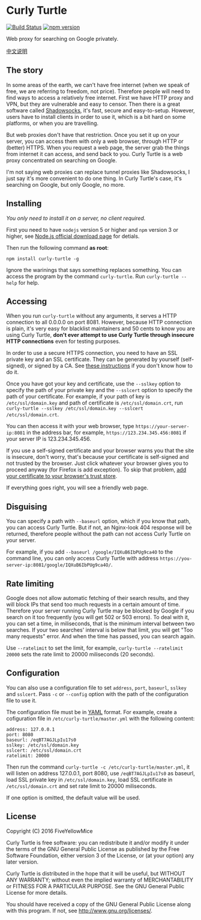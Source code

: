 # Curly Turtle

[![Build Status](https://travis-ci.org/FiveYellowMice/curly-turtle.svg)](https://travis-ci.org/FiveYellowMice/curly-turtle)
[![npm version](https://img.shields.io/npm/v/curly-turtle.svg)](https://www.npmjs.com/package/curly-turtle)

Web proxy for searching on Google privately.

[中文说明](https://github.com/FiveYellowMice/curly-turtle/wiki/%E4%B8%AD%E6%96%87%E8%AF%B4%E6%98%8E)
 
## The story

In some areas of the earth, we can't have free internet (when we speak of free, we are referring to freedom, not price). Therefore people will need to find ways to access a relatively free internet. First we have HTTP proxy and VPN, but they are vulnerable and easy to censor. Then there is a great software called [Shadowsocks](https://github.com/Long-live-shadowsocks/shadowsocks), it's fast, secure and easy-to-setup. However, users have to install clients in order to use it, which is a bit hard on some platforms, or when you are travelling.

But web proxies don't have that restriction. Once you set it up on your server, you can access them with only a web browser, through HTTP or (better) HTTPS. When you request a web page, the server grab the things from internet it can access, and send back to you. Curly Turtle is a web proxy concentrated on searching on Google.

I'm not saying web proxies can replace tunnel proxies like Shadowsocks, I just say it's more convenient to do one thing. In Curly Turtle's case, it's searching on Google, but only Google, no more.

## Installing

*You only need to install it on a server, no client required.*

First you need to have `nodejs` version 5 or higher and `npm` version 3 or higher, see [Node.js official download page](https://nodejs.org/en/download/stable/) for detials.

Then run the following command **as root**:

	npm install curly-turtle -g

Ignore the warinings that says something replaces something. You can access the program by the command `curly-turtle`. Run `curly-turtle --help` for help.

## Accessing

When you run `curly-turtle` without any arguments, it serves a HTTP connection to all 0.0.0.0 on port 8081. However, because HTTP connection is plain, it's very easy for blacklist maintainers and 50 cents to know you are using Curly Turtle, **don't ever attempt to use Curly Turtle through insecure HTTP connections** even for testing purposes.

In order to use a secure HTTPS connection, you need to have an SSL private key and an SSL certificate. They can be generated by yourself (self-signed), or signed by a CA. See [these instructions](https://www.digitalocean.com/community/tutorials/openssl-essentials-working-with-ssl-certificates-private-keys-and-csrs) if you don't know how to do it.

Once you have got your key and certificate, use the `--sslkey` option to specify the path of your private key and the `--sslcert` option to specify the path of your certificate. For example, if your path of key is `/etc/ssl/domain.key` and path of certificate is `/etc/ssl/domain.crt`, run `curly-turtle --sslkey /etc/ssl/domain.key --sslcert /etc/ssl/domain.crt`.

You can then access it with your web browser, type `https://your-server-ip:8081` in the address bar, for example, `https://123.234.345.456:8081` if your server IP is 123.234.345.456.

If you use a self-signed certificate and your browser warns you that the site is insecure, don't worry, that's because your certificate is self-signed and not trusted by the browser. Just click whatever your browser gives you to proceed anyway (for Firefox is add exception). To skip that problem, [add your certificate to your browser's trust store](https://www.google.com/search?q=add+self-signed+certificate+to+trust+store).

If everything goes right, you will see a friendly web page.

## Disguising

You can specify a path with `--baseurl` option, which if you know that path, you can access Curly Turtle. But if not, an Nginx-look 404 response will be returned, therefore people without the path can not access Curly Turtle on your server.

For example, if you add `--baseurl /google/IQXuB6IbPUg9ca4O` to the command line, you can only access Curly Turtle with address `https://you-server-ip:8081/google/IQXuB6IbPUg9ca4O/`.

## Rate limiting

Google does not allow automatic fetching of their search results, and they will block IPs that send too much requests in a certain amount of time. Therefore your server running Curly Turtle may be blocked by Google if you search on it too frequently (you will get 502 or 503 errors). To deal with it, you can set a time, in miliseconds, that is the minimum interval between two searches. If your two searches' interval is below that limit, you will get "Too many requests" error. And when the time has passed, you can search again.

Use `--ratelimit` to set the limit, for example, `curly-turtle --ratelimit 20000` sets the rate limit to 20000 miliseconds (20 seconds).

## Configuration

You can also use a configuration file to set `address`, `port`, `baseurl`, `sslkey` and `sslcert`. Pass `-c` or `--config` option with the path of the configuration file to use it.

The configuration file must be in [YAML](http://yaml.org/) format. For example, create a cofiguration file in `/etc/curly-turtle/master.yml` with the following content:

	address: 127.0.0.1
	port: 8080
	baseurl: /eqBT7AGJLpIu17s0
	sslkey: /etc/ssl/domain.key
	sslcert: /etc/ssl/domain.crt
	ratelimit: 20000

Then run the command `curly-turtle -c /etc/curly-turtle/master.yml`, it will listen on address 127.0.0.1, port 8080, use `/eqBT7AGJLpIu17s0` as baseurl, load SSL private key in `/etc/ssl/domain.key`, load SSL certificate in `/etc/ssl/domain.crt` and set rate limit to 20000 miliseconds.

If one option is omitted, the default value will be used.

## License

Copyright (C) 2016 FiveYellowMice

Curly Turtle is free software: you can redistribute it and/or modify it under the terms of the GNU General Public License as published by the Free Software Foundation, either version 3 of the License, or (at your option) any later version.

Curly Turtle is distributed in the hope that it will be useful, but WITHOUT ANY WARRANTY; without even the implied warranty of MERCHANTABILITY or FITNESS FOR A PARTICULAR PURPOSE.  See the GNU General Public License for more details.

You should have received a copy of the GNU General Public License along with this program.  If not, see <http://www.gnu.org/licenses/>.
